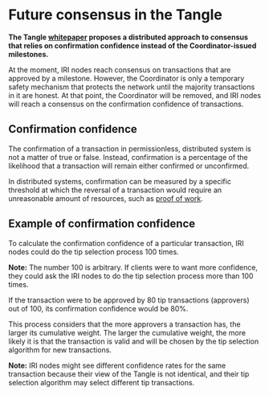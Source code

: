 # Future consensus in the Tangle

**The Tangle [whitepaper](https://iota.org/IOTA_Whitepaper.pdf) proposes a distributed approach to consensus that relies on confirmation confidence instead of the Coordinator-issued milestones.**

At the moment, IRI nodes reach consensus on transactions that are approved by a milestone. However, the Coordinator is only a temporary safety mechanism that protects the network until the majority transactions in it are honest. At that point, the Coordinator will be removed, and IRI nodes will reach a consensus on the confirmation confidence of transactions.

## Confirmation confidence

The confirmation of a transaction in permissionless, distributed system is not a matter of true or false. Instead, confirmation is a percentage of the likelihood that a transaction will remain either confirmed or unconfirmed.

In distributed systems, confirmation can be measured by a specific threshold at which the reversal of a transaction would require an unreasonable amount of resources, such as [proof of work](../concepts/proof-of-work.md).

## Example of confirmation confidence

To calculate the confirmation confidence of a particular transaction, IRI nodes could do the tip selection process 100 times.

**Note:** The number 100 is arbitrary. If clients were to want more confidence, they could ask the IRI nodes to do the tip selection process more than 100 times.

If the transaction were to be approved by 80 tip transactions (approvers) out of 100, its confirmation confidence would be 80%. 

This process considers that the more approvers a transaction has, the larger its cumulative weight. The larger the cumulative weight, the more likely it is that the transaction is valid and will be chosen by the tip selection algorithm for new transactions.

**Note:** IRI nodes might see different confidence rates for the same transaction because their view of the Tangle is not identical, and their tip selection algorithm may select different tip transactions.



